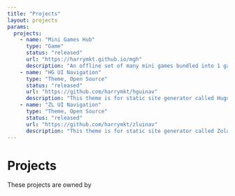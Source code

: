 ```yaml
---
title: "Projects"
layout: projects
params:
  projects:
    - name: "Mini Games Hub"
      type: "Game"
      status: "released"
      url: "https://harrymkt.github.io/mgh"
      description: "An offline set of many mini games bundled into 1 game for visually impaired"
    - name: "HG UI Navigation"
      type: "Theme, Open Source"
      status: "released"
      url: "https://github.com/harrymkt/hguinav"
      description: "This theme is for static site generator called Hugo. Read more about [Hugo]({{% relref \"/articles/hugo-about.md\" %}}) in the Useful Articles section."
    - name: "ZL UI Navigation"
      type: "Theme, Open Source"
      status: "released"
      url: "https://github.com/harrymkt/zluinav"
      description: "This theme is for static site generator called Zola. Read more about [Zola]({{% relref \"/articles/zola-about.md\" %}}) in the Useful Articles section."
---
```

# Projects
These projects are owned by <b id="ownername"></b>